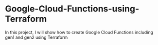# Google-Cloud-Functions-using-Terraform
In this project, I will show how to create Google Cloud Functions including gen1 and gen2 using Terraform
